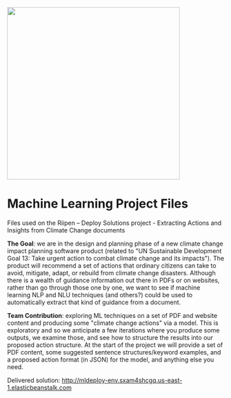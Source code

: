 <img class="img-responsive" src = "https://deploy-pdf.s3.amazonaws.com/utscs.png" width="400"/>

# Machine Learning Project Files
Files used on the Riipen – Deploy Solutions project - Extracting Actions and Insights from Climate Change documents

<b>The Goal</b>: we are in the design and planning phase of a new climate change impact planning software product (related to "UN Sustainable Development Goal 13:  Take urgent action to combat climate change and its impacts").  The product will recommend a set of actions that ordinary citizens can take to avoid, mitigate, adapt, or rebuild from climate change disasters. Although there is a wealth of guidance information out there in PDFs or on websites, rather than go through those one by one, we want to see if machine learning NLP and NLU techniques (and others?) could be used to automatically extract that kind of guidance from a document. <br>

<b>Team Contribution</b>: exploring ML techniques on a set of PDF and website content and producing some "climate change actions" via a model. This is exploratory and so we anticipate a few iterations where you produce some outputs, we examine those, and see how to structure the results into our proposed action structure. At the start of the project we will provide a set of PDF content, some suggested sentence structures/keyword examples, and a proposed action format (in JSON) for the model, and anything else you need.

Delivered solution: http://mldeploy-env.sxam4shcgq.us-east-1.elasticbeanstalk.com
